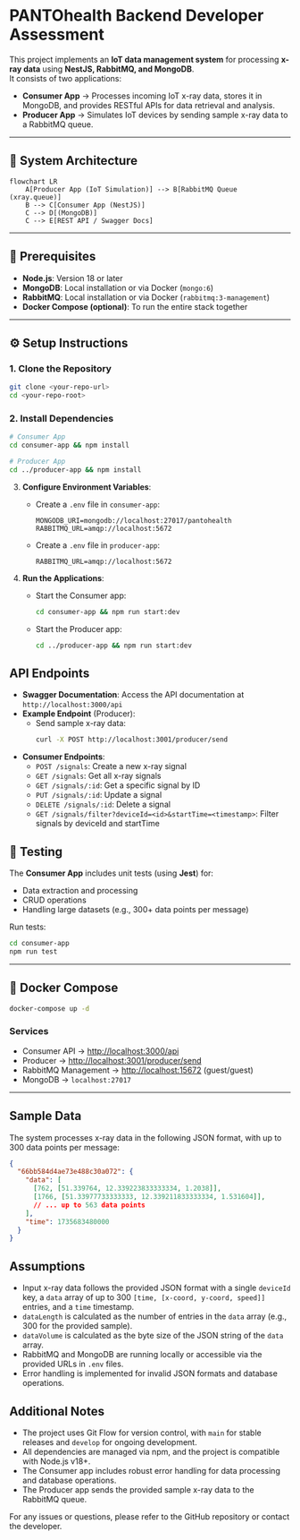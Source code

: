 # PANTOhealth Backend Developer Assessment  

This project implements an **IoT data management system** for processing **x-ray data** using **NestJS, RabbitMQ, and MongoDB**.  
It consists of two applications:  
- **Consumer App** → Processes incoming IoT x-ray data, stores it in MongoDB, and provides RESTful APIs for data retrieval and analysis.  
- **Producer App** → Simulates IoT devices by sending sample x-ray data to a RabbitMQ queue.  

---

## 📌 System Architecture  

```mermaid
flowchart LR
    A[Producer App (IoT Simulation)] --> B[RabbitMQ Queue (xray.queue)]
    B --> C[Consumer App (NestJS)]
    C --> D[(MongoDB)]
    C --> E[REST API / Swagger Docs]
```

---

## 🚀 Prerequisites  

- **Node.js**: Version 18 or later  
- **MongoDB**: Local installation or via Docker (`mongo:6`)  
- **RabbitMQ**: Local installation or via Docker (`rabbitmq:3-management`)  
- **Docker Compose (optional)**: To run the entire stack together  

---

## ⚙️ Setup Instructions  

### 1. Clone the Repository
```bash
git clone <your-repo-url>
cd <your-repo-root>
```

### 2. Install Dependencies
```bash
# Consumer App
cd consumer-app && npm install

# Producer App
cd ../producer-app && npm install
```

3. **Configure Environment Variables**:
   - Create a `.env` file in `consumer-app`:
     ```env
     MONGODB_URI=mongodb://localhost:27017/pantohealth
     RABBITMQ_URL=amqp://localhost:5672
     ```
   - Create a `.env` file in `producer-app`:
     ```env
     RABBITMQ_URL=amqp://localhost:5672
     ```

4. **Run the Applications**:
   - Start the Consumer app:
     ```bash
     cd consumer-app && npm run start:dev
     ```
   - Start the Producer app:
     ```bash
     cd ../producer-app && npm run start:dev
     ```

## API Endpoints
- **Swagger Documentation**: Access the API documentation at `http://localhost:3000/api`
- **Example Endpoint** (Producer):
  - Send sample x-ray data:
    ```bash
    curl -X POST http://localhost:3001/producer/send
    ```
- **Consumer Endpoints**:
  - `POST /signals`: Create a new x-ray signal
  - `GET /signals`: Get all x-ray signals
  - `GET /signals/:id`: Get a specific signal by ID
  - `PUT /signals/:id`: Update a signal
  - `DELETE /signals/:id`: Delete a signal
  - `GET /signals/filter?deviceId=<id>&startTime=<timestamp>`: Filter signals by deviceId and startTime

## 🧪 Testing  

The **Consumer App** includes unit tests (using **Jest**) for:  
- Data extraction and processing  
- CRUD operations  
- Handling large datasets (e.g., 300+ data points per message)  

Run tests:  
```bash
cd consumer-app
npm run test
```

---

## 🐳 Docker Compose  

```bash
docker-compose up -d
```

### Services  
- Consumer API → [http://localhost:3000/api](http://localhost:3000/api)  
- Producer → [http://localhost:3001/producer/send](http://localhost:3001/producer/send)  
- RabbitMQ Management → [http://localhost:15672](http://localhost:15672) (guest/guest)  
- MongoDB → `localhost:27017`  

---

## Sample Data
The system processes x-ray data in the following JSON format, with up to 300 data points per message:
```json
{
  "66bb584d4ae73e488c30a072": {
    "data": [
      [762, [51.339764, 12.339223833333334, 1.2038]],
      [1766, [51.33977733333333, 12.339211833333334, 1.531604]],
      // ... up to 563 data points
    ],
    "time": 1735683480000
  }
}
```

## Assumptions
- Input x-ray data follows the provided JSON format with a single `deviceId` key, a `data` array of up to 300 `[time, [x-coord, y-coord, speed]]` entries, and a `time` timestamp.
- `dataLength` is calculated as the number of entries in the `data` array (e.g., 300 for the provided sample).
- `dataVolume` is calculated as the byte size of the JSON string of the `data` array.
- RabbitMQ and MongoDB are running locally or accessible via the provided URLs in `.env` files.
- Error handling is implemented for invalid JSON formats and database operations.

## Additional Notes
- The project uses Git Flow for version control, with `main` for stable releases and `develop` for ongoing development.
- All dependencies are managed via npm, and the project is compatible with Node.js v18+.
- The Consumer app includes robust error handling for data processing and database operations.
- The Producer app sends the provided sample x-ray data to the RabbitMQ queue.

For any issues or questions, please refer to the GitHub repository or contact the developer.